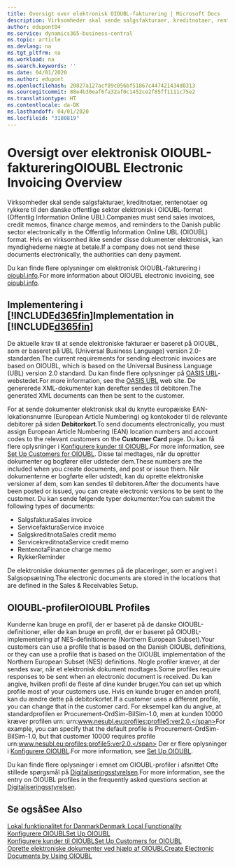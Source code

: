 ```yaml
---
title: Oversigt over elektronisk OIOUBL-fakturering | Microsoft Docs
description: Virksomheder skal sende salgsfakturaer, kreditnotaer, rentenotaer og rykkere til den danske offentlige sektor elektronisk i OIOUBL-format (Offentlig Information Online UBL). Hvis en virksomhed ikke sender disse dokumenter elektronisk, kan myndighederne nægte at betale.
author: edupont04
ms.service: dynamics365-business-central
ms.topic: article
ms.devlang: na
ms.tgt_pltfrm: na
ms.workload: na
ms.search.keywords: ''
ms.date: 04/01/2020
ms.author: edupont
ms.openlocfilehash: 20827a127acf89c056bf51867c447421434d0313
ms.sourcegitcommit: 88e4b30eaf6fa32af0c1452ce2f85ff1111c75e2
ms.translationtype: HT
ms.contentlocale: da-DK
ms.lasthandoff: 04/01/2020
ms.locfileid: "3180819"
---
```

# <a name="oioubl-electronic-invoicing-overview"></a><span data-ttu-id="92b85-104">Oversigt over elektronisk OIOUBL-fakturering</span><span class="sxs-lookup"><span data-stu-id="92b85-104">OIOUBL Electronic Invoicing Overview</span></span>
<span data-ttu-id="92b85-105">Virksomheder skal sende salgsfakturaer, kreditnotaer, rentenotaer og rykkere til den danske offentlige sektor elektronisk i OIOUBL-format (Offentlig Information Online UBL).</span><span class="sxs-lookup"><span data-stu-id="92b85-105">Companies must send sales invoices, credit memos, finance charge memos, and reminders to the Danish public sector electronically in the Offentlig Information Online UBL (OIOUBL) format.</span></span> <span data-ttu-id="92b85-106">Hvis en virksomhed ikke sender disse dokumenter elektronisk, kan myndighederne nægte at betale.</span><span class="sxs-lookup"><span data-stu-id="92b85-106">If a company does not send these documents electronically, the authorities can deny payment.</span></span>  

<span data-ttu-id="92b85-107">Du kan finde flere oplysninger om elektronisk OIOUBL-fakturering i [oioubl.info](http://www.oioubl.info/classes/da/index.html).</span><span class="sxs-lookup"><span data-stu-id="92b85-107">For more information about OIOUBL electronic invoicing, see [oioubl.info](http://www.oioubl.info/classes/da/index.html).</span></span>  

## <a name="implementation-in-d365fin"></a><span data-ttu-id="92b85-108">Implementering i [!INCLUDE[d365fin](../../includes/d365fin_md.md)]</span><span class="sxs-lookup"><span data-stu-id="92b85-108">Implementation in [!INCLUDE[d365fin](../../includes/d365fin_md.md)]</span></span>  
<span data-ttu-id="92b85-109">De aktuelle krav til at sende elektroniske fakturaer er baseret på OIOUBL, som er baseret på UBL (Universal Business Language) version 2.0-standarden.</span><span class="sxs-lookup"><span data-stu-id="92b85-109">The current requirements for sending electronic invoices are based on OIOUBL, which is based on the Universal Business Language (UBL) version 2.0 standard.</span></span> <span data-ttu-id="92b85-110">Du kan finde flere oplysninger på [OASIS UBL](https://aka.ms/OasisUblSite)-webstedet.</span><span class="sxs-lookup"><span data-stu-id="92b85-110">For more information, see the [OASIS UBL](https://aka.ms/OasisUblSite) web site.</span></span> <span data-ttu-id="92b85-111">De genererede XML-dokumenter kan derefter sendes til debitoren.</span><span class="sxs-lookup"><span data-stu-id="92b85-111">The generated XML documents can then be sent to the customer.</span></span>  

<span data-ttu-id="92b85-112">For at sende dokumenter elektronisk skal du knytte europæiske EAN-lokationsnumre (European Article Numbering) og kontokoder til de relevante debitorer på siden **Debitorkort**.</span><span class="sxs-lookup"><span data-stu-id="92b85-112">To send documents electronically, you must assign European Article Numbering (EAN) location numbers and account codes to the relevant customers on the **Customer Card** page.</span></span> <span data-ttu-id="92b85-113">Du kan få flere oplysninger i [Konfigurere kunder til OIOUBL](how-to-set-up-customers-for-oioubl.md).</span><span class="sxs-lookup"><span data-stu-id="92b85-113">For more information, see [Set Up Customers for OIOUBL](how-to-set-up-customers-for-oioubl.md).</span></span> <span data-ttu-id="92b85-114">Disse tal medtages, når du opretter dokumenter og bogfører eller udsteder dem.</span><span class="sxs-lookup"><span data-stu-id="92b85-114">These numbers are the included when you create documents, and post or issue them.</span></span> <span data-ttu-id="92b85-115">Når dokumenterne er bogførte eller udstedt, kan du oprette elektroniske versioner af dem, som kan sendes til debitoren.</span><span class="sxs-lookup"><span data-stu-id="92b85-115">After the documents have been posted or issued, you can create electronic versions to be sent to the customer.</span></span> <span data-ttu-id="92b85-116">Du kan sende følgende typer dokumenter:</span><span class="sxs-lookup"><span data-stu-id="92b85-116">You can submit the following types of documents:</span></span>  

- <span data-ttu-id="92b85-117">Salgsfaktura</span><span class="sxs-lookup"><span data-stu-id="92b85-117">Sales invoice</span></span>  
- <span data-ttu-id="92b85-118">Servicefaktura</span><span class="sxs-lookup"><span data-stu-id="92b85-118">Service invoice</span></span>  
- <span data-ttu-id="92b85-119">Salgskreditnota</span><span class="sxs-lookup"><span data-stu-id="92b85-119">Sales credit memo</span></span>  
- <span data-ttu-id="92b85-120">Servicekreditnota</span><span class="sxs-lookup"><span data-stu-id="92b85-120">Service credit memo</span></span>  
- <span data-ttu-id="92b85-121">Rentenota</span><span class="sxs-lookup"><span data-stu-id="92b85-121">Finance charge memo</span></span>  
- <span data-ttu-id="92b85-122">Rykker</span><span class="sxs-lookup"><span data-stu-id="92b85-122">Reminder</span></span>  

<span data-ttu-id="92b85-123">De elektroniske dokumenter gemmes på de placeringer, som er angivet i Salgsopsætning.</span><span class="sxs-lookup"><span data-stu-id="92b85-123">The electronic documents are stored in the locations that are defined in the Sales & Receivables Setup.</span></span>  

## <a name="oioubl-profiles"></a><span data-ttu-id="92b85-124">OIOUBL-profiler</span><span class="sxs-lookup"><span data-stu-id="92b85-124">OIOUBL Profiles</span></span>

<span data-ttu-id="92b85-125">Kunderne kan bruge en profil, der er baseret på de danske OIOUBL-definitioner, eller de kan bruge en profil, der er baseret på OIOUBL-implementering af NES-definitionerne (Northern European Subset).</span><span class="sxs-lookup"><span data-stu-id="92b85-125">Your customers can use a profile that is based on the Danish OIOUBL definitions, or they can use a profile that is based on the OIOUBL implementation of the Northern European Subset (NES) definitions.</span></span> <span data-ttu-id="92b85-126">Nogle profiler kræver, at der sendes svar, når et elektronisk dokument modtages.</span><span class="sxs-lookup"><span data-stu-id="92b85-126">Some profiles require responses to be sent when an electronic document is received.</span></span> <span data-ttu-id="92b85-127">Du kan angive, hvilken profil de fleste af dine kunder bruger.</span><span class="sxs-lookup"><span data-stu-id="92b85-127">You can set up which profile most of your customers use.</span></span> <span data-ttu-id="92b85-128">Hvis en kunde bruger en anden profil, kan du ændre dette på debitorkortet.</span><span class="sxs-lookup"><span data-stu-id="92b85-128">If a customer uses a different profile, you can change that in the customer card.</span></span> <span data-ttu-id="92b85-129">For eksempel kan du angive, at standardprofilen er Procurement-OrdSim-BilSim-1.0, men at kunden 10000 kræver profilen urn: urn:www.nesubl.eu:profiles:profile5:ver2.0.</span><span class="sxs-lookup"><span data-stu-id="92b85-129">For example, you can specify that the default profile is Procurement-OrdSim-BilSim-1.0, but that customer 10000 requires profile urn:www.nesubl.eu:profiles:profile5:ver2.0.</span></span> <span data-ttu-id="92b85-130">Der er flere oplysninger i [Konfigurere OIOUBL](how-to-set-up-oioubl.md).</span><span class="sxs-lookup"><span data-stu-id="92b85-130">For more information, see [Set Up OIOUBL](how-to-set-up-oioubl.md).</span></span>  

<span data-ttu-id="92b85-131">Du kan finde flere oplysninger i emnet om OIOUBL-profiler i afsnittet Ofte stillede spørgsmål på [Digitaliseringsstyrelsen](https://aka.ms/Digitaliseringsstyrelsen).</span><span class="sxs-lookup"><span data-stu-id="92b85-131">For more information, see the entry on OIOUBL profiles in the frequently asked questions section at [Digitaliseringsstyrelsen](https://aka.ms/Digitaliseringsstyrelsen).</span></span>  

## <a name="see-also"></a><span data-ttu-id="92b85-132">Se også</span><span class="sxs-lookup"><span data-stu-id="92b85-132">See Also</span></span>

[<span data-ttu-id="92b85-133">Lokal funktionalitet for Danmark</span><span class="sxs-lookup"><span data-stu-id="92b85-133">Denmark Local Functionality</span></span>](denmark-local-functionality.md)  
 [<span data-ttu-id="92b85-134">Konfigurere OIOUBL</span><span class="sxs-lookup"><span data-stu-id="92b85-134">Set Up OIOUBL</span></span>](how-to-set-up-oioubl.md)  
 [<span data-ttu-id="92b85-135">Konfigurere kunder til OIOUBL</span><span class="sxs-lookup"><span data-stu-id="92b85-135">Set Up Customers for OIOUBL</span></span>](how-to-set-up-customers-for-oioubl.md)  
 [<span data-ttu-id="92b85-136">Oprette elektroniske dokumenter ved hjælp af OIOUBL</span><span class="sxs-lookup"><span data-stu-id="92b85-136">Create Electronic Documents by Using OIOUBL</span></span>](how-to-create-electronic-documents-by-using-oioubl.md)  
